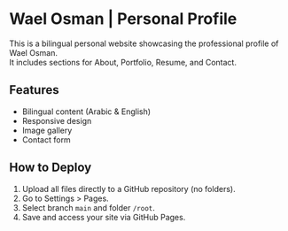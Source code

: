 # Wael Osman | Personal Profile

This is a bilingual personal website showcasing the professional profile of Wael Osman.  
It includes sections for About, Portfolio, Resume, and Contact.

## Features
- Bilingual content (Arabic & English)
- Responsive design
- Image gallery
- Contact form

## How to Deploy
1. Upload all files directly to a GitHub repository (no folders).
2. Go to Settings > Pages.
3. Select branch `main` and folder `/root`.
4. Save and access your site via GitHub Pages.
